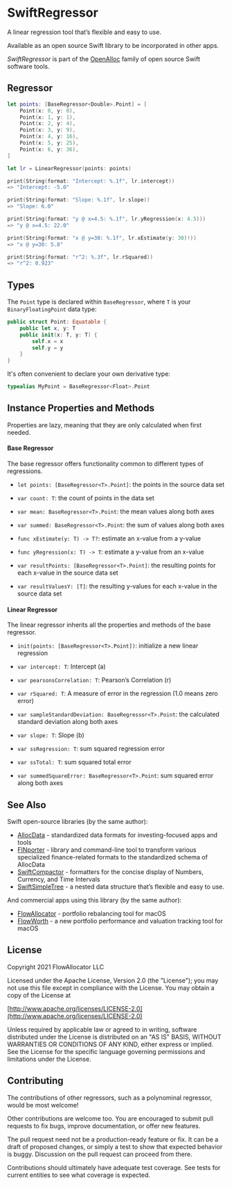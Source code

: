 # SwiftRegressor

A linear regression tool that’s flexible and easy to use.

Available as an open source Swift library to be incorporated in other apps.

_SwiftRegressor_ is part of the [OpenAlloc](https://github.com/openalloc) family of open source Swift software tools.

## Regressor

```swift
let points: [BaseRegressor<Double>.Point] = [
    Point(x: 0, y: 0),
    Point(x: 1, y: 1),
    Point(x: 2, y: 4),
    Point(x: 3, y: 9),
    Point(x: 4, y: 16),
    Point(x: 5, y: 25),
    Point(x: 6, y: 36),
]

let lr = LinearRegressor(points: points)

print(String(format: "Intercept: %.1f", lr.intercept))
=> "Intercept: -5.0"

print(String(format: "Slope: %.1f", lr.slope))
=> "Slope: 6.0"

print(String(format: "y @ x=4.5: %.1f", lr.yRegression(x: 4.5)))
=> "y @ x=4.5: 22.0"

print(String(format: "x @ y=30: %.1f", lr.xEstimate(y: 30)!))
=> "x @ y=30: 5.8"

print(String(format: "r^2: %.3f", lr.rSquared))
=> "r^2: 0.923"
```

## Types

The `Point` type is declared within `BaseRegressor`, where `T` is your `BinaryFloatingPoint` data type:

```swift
public struct Point: Equatable {
    public let x, y: T
    public init(x: T, y: T) {
        self.x = x
        self.y = y
    }
}
```

It's often convenient to declare your own derivative type:

```swift
typealias MyPoint = BaseRegressor<Float>.Point
```

## Instance Properties and Methods

Properties are lazy, meaning that they are only calculated when first needed.

#### Base Regressor

The base regressor offers functionality common to different types of regressions.

- `let points: [BaseRegressor<T>.Point]`: the points in the source data set

- `var count: T`: the count of points in the data set

- `var mean: BaseRegressor<T>.Point`: the mean values along both axes

- `var summed: BaseRegressor<T>.Point`: the sum of values along both axes

- `func xEstimate(y: T) -> T?`: estimate an x-value from a y-value

- `func yRegression(x: T) -> T`: estimate a y-value from an x-value

- `var resultPoints: [BaseRegressor<T>.Point]`: the resulting points for each x-value in the source data set 

- `var resultValuesY: [T]`: the resulting y-values for each x-value in the source data set 

#### Linear Regressor

The linear regressor inherits all the properties and methods of the base regressor.

- `init(points: [BaseRegressor<T>.Point])`: initialize a new linear regression

- `var intercept: T`:  Intercept (a)

- `var pearsonsCorrelation: T`: Pearson’s Correlation (r)

- `var rSquared: T`: A measure of error in the regression (1.0 means zero error)

- `var sampleStandardDeviation: BaseRegressor<T>.Point`: the calculated standard deviation along both axes

- `var slope: T`: Slope (b)

- `var ssRegression: T`: sum squared regression error

- `var ssTotal: T`: sum squared total error

- `var summedSquareError: BaseRegressor<T>.Point`: sum squared error along both axes

## See Also

Swift open-source libraries (by the same author):

* [AllocData](https://github.com/openalloc/AllocData) - standardized data formats for investing-focused apps and tools
* [FINporter](https://github.com/openalloc/FINporter) - library and command-line tool to transform various specialized finance-related formats to the standardized schema of AllocData
* [SwiftCompactor](https://github.com/openalloc/SwiftCompactor) - formatters for the concise display of Numbers, Currency, and Time Intervals
* [SwiftSimpleTree](https://github.com/openalloc/SwiftSimpleTree) - a nested data structure that’s flexible and easy to use.

And commercial apps using this library (by the same author):

* [FlowAllocator](https://flowallocator.app/FlowAllocator/index.html) - portfolio rebalancing tool for macOS
* [FlowWorth](https://flowallocator.app/FlowWorth/index.html) - a new portfolio performance and valuation tracking tool for macOS

## License

Copyright 2021 FlowAllocator LLC

Licensed under the Apache License, Version 2.0 (the "License"); you may not use this file except in compliance with the License. You may obtain a copy of the License at

[http://www.apache.org/licenses/LICENSE-2.0](http://www.apache.org/licenses/LICENSE-2.0)

Unless required by applicable law or agreed to in writing, software distributed under the License is distributed on an "AS IS" BASIS, WITHOUT WARRANTIES OR CONDITIONS OF ANY KIND, either express or implied. See the License for the specific language governing permissions and limitations under the License.

## Contributing

The contributions of other regressors, such as a polynominal regressor, would be most welcome!

Other contributions are welcome too. You are encouraged to submit pull requests to fix bugs, improve documentation, or offer new features. 

The pull request need not be a production-ready feature or fix. It can be a draft of proposed changes, or simply a test to show that expected behavior is buggy. Discussion on the pull request can proceed from there.

Contributions should ultimately have adequate test coverage. See tests for current entities to see what coverage is expected.
